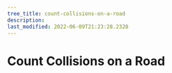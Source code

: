 ```yaml
---
tree_title: count-collisions-on-a-road
description: 
last_modified: 2022-06-09T21:23:28.2328
---
```


# Count Collisions on a Road
